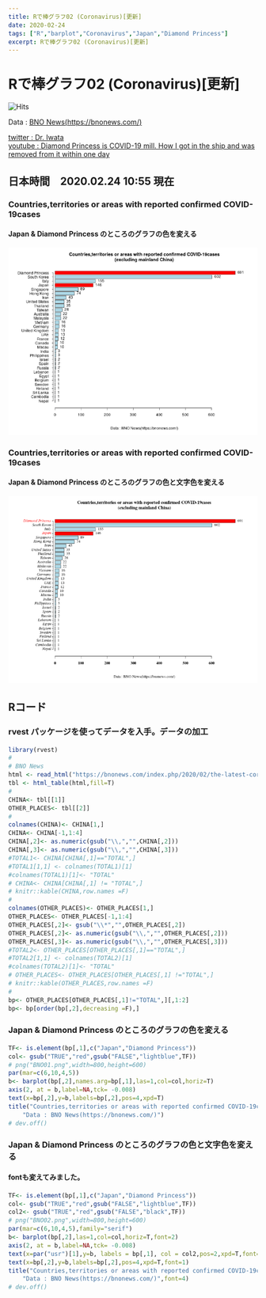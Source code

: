 ```yaml
---
title: Rで棒グラフ02 (Coronavirus)[更新]
date: 2020-02-24
tags: ["R","barplot","Coronavirus","Japan","Diamond Princess"]
excerpt: Rで棒グラフ02 (Coronavirus)[更新]
---
```


# Rで棒グラフ02 (Coronavirus)[更新]
![Hits](https://hitcounter.pythonanywhere.com/count/tag.svg?url=https%3A%2F%2Fgitpress.io%2F%40statrstart%2FCoronavirus05)

Data : [BNO News(https://bnonews.com/)](https://bnonews.com/)  

[twitter : Dr. Iwata](https://twitter.com/georgebest1969/status/1229739024669011968)   
[youtube : Diamond Princess is COVID-19 mill. How I got in the ship and was removed from it within one day](https://www.youtube.com/watch?v=vtHYZkLuKcI)

## 日本時間　2020.02.24 10:55 現在

### Countries,territories or areas with reported confirmed COVID-19cases

#### Japan & Diamond Princess のところのグラフの色を変える

![BNO01](https://raw.githubusercontent.com/statrstart/statrstart.github.com/master/source/images/BNO01.png)

### Countries,territories or areas with reported confirmed COVID-19cases

#### Japan & Diamond Princess のところのグラフの色と文字色を変える

![BNO02](https://raw.githubusercontent.com/statrstart/statrstart.github.com/master/source/images/BNO02.png)

## Rコード

### rvest パッケージを使ってデータを入手。データの加工

```R
library(rvest)
#
# BNO News
html <- read_html("https://bnonews.com/index.php/2020/02/the-latest-coronavirus-cases/")
tbl <- html_table(html,fill=T)
#
CHINA<- tbl[[1]]
OTHER_PLACES<- tbl[[2]]
#
colnames(CHINA)<- CHINA[1,]
CHINA<- CHINA[-1,1:4]
CHINA[,2]<- as.numeric(gsub("\\,","",CHINA[,2]))
CHINA[,3]<- as.numeric(gsub("\\,","",CHINA[,3]))
#TOTAL1<- CHINA[CHINA[,1]=="TOTAL",]
#TOTAL1[1,1] <- colnames(TOTAL1)[1]
#colnames(TOTAL1)[1]<- "TOTAL"
# CHINA<- CHINA[CHINA[,1] != "TOTAL",]
# knitr::kable(CHINA,row.names =F)
#
colnames(OTHER_PLACES)<- OTHER_PLACES[1,]
OTHER_PLACES<- OTHER_PLACES[-1,1:4]
OTHER_PLACES[,2]<- gsub("\\*","",OTHER_PLACES[,2])
OTHER_PLACES[,2]<- as.numeric(gsub("\\,","",OTHER_PLACES[,2]))
OTHER_PLACES[,3]<- as.numeric(gsub("\\,","",OTHER_PLACES[,3]))
#TOTAL2<- OTHER_PLACES[OTHER_PLACES[,1]=="TOTAL",]
#TOTAL2[1,1] <- colnames(TOTAL2)[1]
#colnames(TOTAL2)[1]<- "TOTAL"
# OTHER_PLACES<- OTHER_PLACES[OTHER_PLACES[,1] !="TOTAL",]
# knitr::kable(OTHER_PLACES,row.names =F)
#
bp<- OTHER_PLACES[OTHER_PLACES[,1]!="TOTAL",][,1:2]
bp<- bp[order(bp[,2],decreasing =F),]
```

### Japan & Diamond Princess のところのグラフの色を変える

```R
TF<- is.element(bp[,1],c("Japan","Diamond Princess"))
col<- gsub("TRUE","red",gsub("FALSE","lightblue",TF))
# png("BNO01.png",width=800,height=600)
par(mar=c(6,10,4,5))
b<- barplot(bp[,2],names.arg=bp[,1],las=1,col=col,horiz=T)
axis(2, at = b,label=NA,tck= -0.008)
text(x=bp[,2],y=b,labels=bp[,2],pos=4,xpd=T)
title("Countries,territories or areas with reported confirmed COVID-19cases\n(excluding mainland China)",
	"Data : BNO News(https://bnonews.com/)")
# dev.off()
```

### Japan & Diamond Princess のところのグラフの色と文字色を変える
#### fontも変えてみました。

```R
TF<- is.element(bp[,1],c("Japan","Diamond Princess"))
col<- gsub("TRUE","red",gsub("FALSE","lightblue",TF))
col2<- gsub("TRUE","red",gsub("FALSE","black",TF))
# png("BNO02.png",width=800,height=600)
par(mar=c(6,10,4,5),family="serif")
b<- barplot(bp[,2],las=1,col=col,horiz=T,font=2)
axis(2, at = b,label=NA,tck= -0.008)
text(x=par("usr")[1],y=b, labels = bp[,1], col = col2,pos=2,xpd=T,font=3)
text(x=bp[,2],y=b,labels=bp[,2],pos=4,xpd=T,font=1)
title("Countries,territories or areas with reported confirmed COVID-19cases\n(excluding mainland China)",
	"Data : BNO News(https://bnonews.com/)",font=4)
# dev.off()
```

